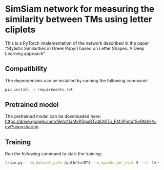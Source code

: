 # SimSiam network for measuring the similarity between TMs using letter cliplets

This is a PyTorch implementation of the network described in the paper "Stylistic Similarities in Greek Papyri based on Letter Shapes: A Deep Learning approach"


## Compatibility
The dependencies can be installed by running the following command:
```bash
pip install -r requirements.txt
```

## Pretrained model
The pretrained model can be downloaded here: https://drive.google.com/file/d/1JMkPDpxRTvJ828Tu_EM2PmtufSvRtiGH/view?usp=sharing

## Training
Run the following command to start the training:
```bash
train.py --tm_dataset_path /path/to/BT1 --n_epochs_per_eval 5 --lr 4e-4 --cuda --batch_size 196 --arch resnet18 --image_size 64 --letters α ε μ
```